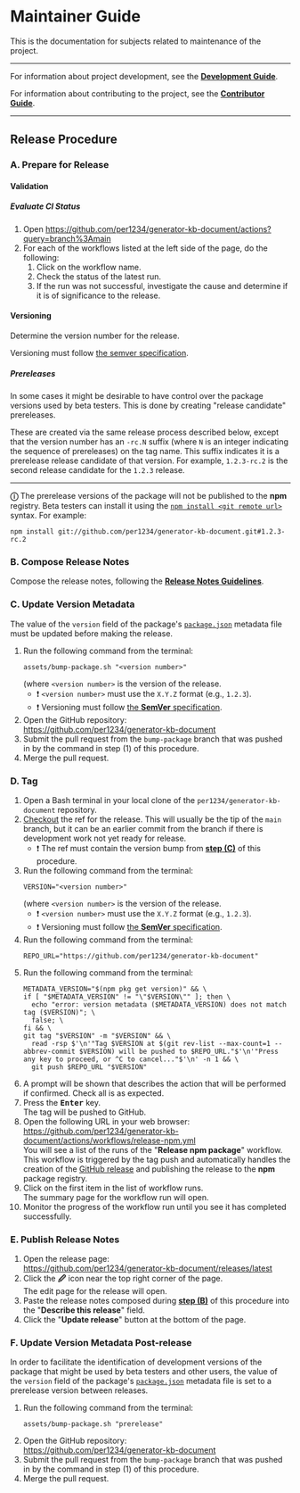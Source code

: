 # Maintainer Guide

This is the documentation for subjects related to maintenance of the project.

---

For information about project development, see the [**Development Guide**](../development.md).

For information about contributing to the project, see the [**Contributor Guide**](../CONTRIBUTING.md).

---

## Release Procedure

### A. Prepare for Release

#### Validation

##### Evaluate CI Status

1. Open https://github.com/per1234/generator-kb-document/actions?query=branch%3Amain
1. For each of the workflows listed at the left side of the page, do the following:
   1. Click on the workflow name.
   1. Check the status of the latest run.
   1. If the run was not successful, investigate the cause and determine if it is of significance to the release.

#### Versioning

Determine the version number for the release.

Versioning must follow [the semver specification](https://semver.org/).

##### Prereleases

In some cases it might be desirable to have control over the package versions used by beta testers. This is done by creating "release candidate" prereleases.

These are created via the same release process described below, except that the version number has an `-rc.N` suffix (where `N` is an integer indicating the sequence of prereleases) on the tag name. This suffix indicates it is a prerelease release candidate of that version. For example, `1.2.3-rc.2` is the second release candidate for the `1.2.3` release.

---

**ⓘ** The prerelease versions of the package will not be published to the **npm** registry. Beta testers can install it using the [`npm install <git remote url>`](https://docs.npmjs.com/cli/commands/npm-install#:~:text=npm%20install%20%3Cgit%20remote%20url%3E) syntax. For example:

```text
npm install git://github.com/per1234/generator-kb-document.git#1.2.3-rc.2
```

### B. Compose Release Notes

Compose the release notes, following the [**Release Notes Guidelines**](release-notes-guidelines.md).

### C. Update Version Metadata

The value of the `version` field of the package's [`package.json`](https://docs.npmjs.com/cli/configuring-npm/package-json) metadata file must be updated before making the release.

1. Run the following command from the terminal:
   ```text
   assets/bump-package.sh "<version number>"
   ```
   (where `<version number>` is the version of the release.
   - ❗ `<version number>` must use the `X.Y.Z` format (e.g., `1.2.3`).
   - ❗ Versioning must follow [the **SemVer** specification](https://semver.org/).
1. Open the GitHub repository:<br />
   https://github.com/per1234/generator-kb-document
1. Submit the pull request from the `bump-package` branch that was pushed in by the command in step (1) of this procedure.
1. Merge the pull request.

### D. Tag

1. Open a Bash terminal in your local clone of the `per1234/generator-kb-document` repository.
1. [Checkout](https://git-scm.com/docs/git-checkout) the ref for the release.
   This will usually be the tip of the `main` branch, but it can be an earlier commit from the branch if there is development work not yet ready for release.
   - ❗ The ref must contain the version bump from [**step (C)**](#c-update-version-metadata) of this procedure.
1. Run the following command from the terminal:
   ```text
   VERSION="<version number>"
   ```
   (where `<version number>` is the version of the release.
   - ❗ `<version number>` must use the `X.Y.Z` format (e.g., `1.2.3`).
   - ❗ Versioning must follow [the **SemVer** specification](https://semver.org/).
1. Run the following command from the terminal:
   ```text
   REPO_URL="https://github.com/per1234/generator-kb-document"
   ```
1. Run the following command from the terminal:
   ```text
   METADATA_VERSION="$(npm pkg get version)" && \
   if [ "$METADATA_VERSION" != "\"$VERSION\"" ]; then \
     echo "error: version metadata ($METADATA_VERSION) does not match tag ($VERSION)"; \
     false; \
   fi && \
   git tag "$VERSION" -m "$VERSION" && \
     read -rsp $'\n'"Tag $VERSION at $(git rev-list --max-count=1 --abbrev-commit $VERSION) will be pushed to $REPO_URL."$'\n'"Press any key to proceed, or ^C to cancel..."$'\n' -n 1 && \
     git push $REPO_URL "$VERSION"
   ```
1. A prompt will be shown that describes the action that will be performed if confirmed. Check all is as expected.
1. Press the <kbd>**Enter**</kbd> key.<br />
   The tag will be pushed to GitHub.
1. Open the following URL in your web browser:<br />
   https://github.com/per1234/generator-kb-document/actions/workflows/release-npm.yml<br />
   You will see a list of the runs of the "**Release npm package**" workflow. This workflow is triggered by the tag push and automatically handles the creation of the [GitHub release](https://docs.github.com/repositories/releasing-projects-on-github/about-releases) and publishing the release to the **npm** package registry.
1. Click on the first item in the list of workflow runs.<br />
   The summary page for the workflow run will open.
1. Monitor the progress of the workflow run until you see it has completed successfully.

### E. Publish Release Notes

1. Open the release page:<br />
   https://github.com/per1234/generator-kb-document/releases/latest
1. Click the **🖉** icon near the top right corner of the page.<br />
   The edit page for the release will open.
1. Paste the release notes composed during [**step (B)**](#b-compose-release-notes) of this procedure into the "**Describe this release**" field.
1. Click the "**Update release**" button at the bottom of the page.

### F. Update Version Metadata Post-release

In order to facilitate the identification of development versions of the package that might be used by beta testers and other users, the value of the `version` field of the package's [`package.json`](https://docs.npmjs.com/cli/configuring-npm/package-json) metadata file is set to a prerelease version between releases.

1. Run the following command from the terminal:
   ```text
   assets/bump-package.sh "prerelease"
   ```
1. Open the GitHub repository:<br />
   https://github.com/per1234/generator-kb-document
1. Submit the pull request from the `bump-package` branch that was pushed in by the command in step (1) of this procedure.
1. Merge the pull request.
